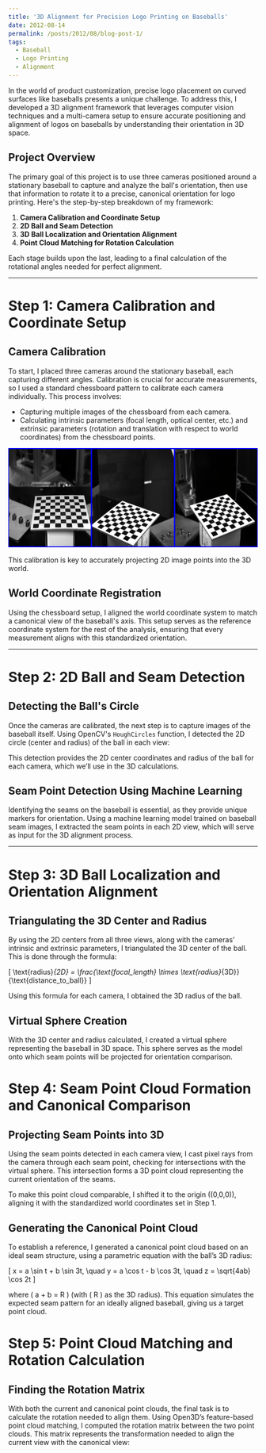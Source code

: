 ```yaml
---
title: '3D Alignment for Precision Logo Printing on Baseballs'
date: 2012-08-14
permalink: /posts/2012/08/blog-post-1/
tags:
  - Baseball
  - Logo Printing
  - Alignment
---
```


In the world of product customization, precise logo placement on curved surfaces like baseballs presents a unique challenge. To address this, I developed a 3D alignment framework that leverages computer vision techniques and a multi-camera setup to ensure accurate positioning and alignment of logos on baseballs by understanding their orientation in 3D space.

## Project Overview
The primary goal of this project is to use three cameras positioned around a stationary baseball to capture and analyze the ball's orientation, then use that information to rotate it to a precise, canonical orientation for logo printing. Here's the step-by-step breakdown of my framework:

1. **Camera Calibration and Coordinate Setup**
2. **2D Ball and Seam Detection**
3. **3D Ball Localization and Orientation Alignment**
4. **Point Cloud Matching for Rotation Calculation**

Each stage builds upon the last, leading to a final calculation of the rotational angles needed for perfect alignment.

---

# Step 1: Camera Calibration and Coordinate Setup

## Camera Calibration
To start, I placed three cameras around the stationary baseball, each capturing different angles. Calibration is crucial for accurate measurements, so I used a standard chessboard pattern to calibrate each camera individually. This process involves:
- Capturing multiple images of the chessboard from each camera.
- Calculating intrinsic parameters (focal length, optical center, etc.) and extrinsic parameters (rotation and translation with respect to world coordinates) from the chessboard points.

<img src="images/calibration.gif" alt="Alt text" width="600" height="200">

This calibration is key to accurately projecting 2D image points into the 3D world.

## World Coordinate Registration
Using the chessboard setup, I aligned the world coordinate system to match a canonical view of the baseball's axis. This setup serves as the reference coordinate system for the rest of the analysis, ensuring that every measurement aligns with this standardized orientation.


---

# Step 2: 2D Ball and Seam Detection

## Detecting the Ball's Circle
Once the cameras are calibrated, the next step is to capture images of the baseball itself. Using OpenCV's `HoughCircles` function, I detected the 2D circle (center and radius) of the ball in each view:
<!-- ```python
circles = cv2.HoughCircles(gray_image, cv2.HOUGH_GRADIENT, dp=1.2, minDist=50, param1=50, param2=30, minRadius=20, maxRadius=30) -->

This detection provides the 2D center coordinates and radius of the ball for each camera, which we’ll use in the 3D calculations.


## Seam Point Detection Using Machine Learning

Identifying the seams on the baseball is essential, as they provide unique markers for orientation. Using a machine learning model trained on baseball seam images, I extracted the seam points in each 2D view, which will serve as input for the 3D alignment process.



---

# Step 3: 3D Ball Localization and Orientation Alignment

## Triangulating the 3D Center and Radius
By using the 2D centers from all three views, along with the cameras’ intrinsic and extrinsic parameters, I triangulated the 3D center of the ball. This is done through the formula:

\[
\text{radius}_{2D} = \frac{\text{focal\_length} \times \text{radius}_{3D}}{\text{distance\_to\_ball}}
\]

Using this formula for each camera, I obtained the 3D radius of the ball.

## Virtual Sphere Creation
With the 3D center and radius calculated, I created a virtual sphere representing the baseball in 3D space. This sphere serves as the model onto which seam points will be projected for orientation comparison.


# Step 4: Seam Point Cloud Formation and Canonical Comparison

## Projecting Seam Points into 3D
Using the seam points detected in each camera view, I cast pixel rays from the camera through each seam point, checking for intersections with the virtual sphere. This intersection forms a 3D point cloud representing the current orientation of the seams.

To make this point cloud comparable, I shifted it to the origin \((0,0,0)\), aligning it with the standardized world coordinates set in Step 1.

## Generating the Canonical Point Cloud
To establish a reference, I generated a canonical point cloud based on an ideal seam structure, using a parametric equation with the ball’s 3D radius:

\[
x = a \sin t + b \sin 3t, \quad y = a \cos t - b \cos 3t, \quad z = \sqrt{4ab} \cos 2t
\]

where \( a + b = R \) (with \( R \) as the 3D radius). This equation simulates the expected seam pattern for an ideally aligned baseball, giving us a target point cloud.


# Step 5: Point Cloud Matching and Rotation Calculation

## Finding the Rotation Matrix
With both the current and canonical point clouds, the final task is to calculate the rotation needed to align them. Using Open3D’s feature-based point cloud matching, I computed the rotation matrix between the two point clouds. This matrix represents the transformation needed to align the current view with the canonical view:

<!-- ```python
import open3d as o3d
# Example code for aligning two point clouds
pcd1 = o3d.io.read_point_cloud("current_view.pcd")
pcd2 = o3d.io.read_point_cloud("canonical_view.pcd")
transformation_matrix = o3d.pipelines.registration.registration_icp(
    pcd1, pcd2, threshold=1.0).transformation -->
